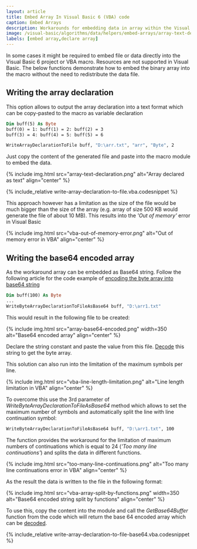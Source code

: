 ```yaml
---
layout: article
title: Embed Array In Visual Basic 6 (VBA) code
caption: Embed Arrays
description: Workarounds for embedding data in array within the Visual Basic 6 (VBA) project
image: /visual-basic/algorithms/data/helpers/embed-arrays/array-text-declaration.png
labels: [embed array,declare array]
---
```

In some cases it might be required to embed file or data directly into the Visual Basic 6 project or VBA macro. Resources are not supported in Visual Basic. The below functions demonstrate how to embed the binary array into the macro without the need to redistribute the data file.

## Writing the array declaration

This option allows to output the array declaration into a text format which can be copy-pasted to the macro as variable declaration

~~~vb
Dim buff(5) As Byte
buff(0) = 1: buff(1) = 2: buff(2) = 3
buff(3) = 4: buff(4) = 5: buff(5) = 6

WriteArrayDeclarationToFile buff, "D:\arr.txt", "arr", "Byte", 2
~~~

Just copy the content of the generated file and paste into the macro module to embed the data.

{% include img.html src="array-text-declaration.png" alt="Array declared as text" align="center" %}

{% include_relative write-array-declaration-to-file.vba.codesnippet %}

This approach however has a limitation as the size of the file would be much bigger than the size of the array (e.g. array of size 500 KB would generate the file of about 10 MB). This results into the *'Out of memory'* error in Visual Basic

{% include img.html src="vba-out-of-memory-error.png" alt="Out of memory error in VBA" align="center" %}

## Writing the base64 encoded array

As the workaround array can be embedded as Base64 string. Follow the following article for the code example of [encoding the byte array into base64 string](/visual-basic/algorithms/data/encoding/base64#encode)

~~~vb
Dim buff(100) As Byte
...
WriteByteArrayDeclarationToFileAsBase64 buff, "D:\arr1.txt"
~~~

This would result in the following file to be created:

{% include img.html src="array-base64-encoded.png" width=350 alt="Base64 encoded array" align="center" %}

Declare the string constant and paste the value from this file. [Decode](/visual-basic/algorithms/data/encoding/base64#decode) this string to get the byte array.

This solution can also run into the limitation of the maximum symbols per line.

{% include img.html src="vba-line-length-limitation.png" alt="Line length limitation in VBA" align="center" %}

To overcome this use the 3rd parameter of *WriteByteArrayDeclarationToFileAsBase64* method which allows to set the maximum number of symbols and automatically split the line with line continuation symbol:

~~~vb
WriteByteArrayDeclarationToFileAsBase64 buff, "D:\arr1.txt", 100
~~~

The function provides the workaround for the limitation of maximum numbers of continuations which is equal to 24 (*'Too many line continuations'*) and splits the data in different functions.

{% include img.html src="too-many-line-continuations.png" alt="Too many line continuations error in VBA" align="center" %}

As the result the data is written to the file in the following format:

{% include img.html src="vba-array-split-by-functions.png" width=350 alt="Base64 encoded string split by functions" align="center" %}

To use this, copy the content into the module and call the *GetBase64Buffer* function from the code which will return the base 64 encoded array which can be [decoded](/visual-basic/algorithms/data/encoding/base64#decode).

{% include_relative write-array-declaration-to-file-base64.vba.codesnippet %}
